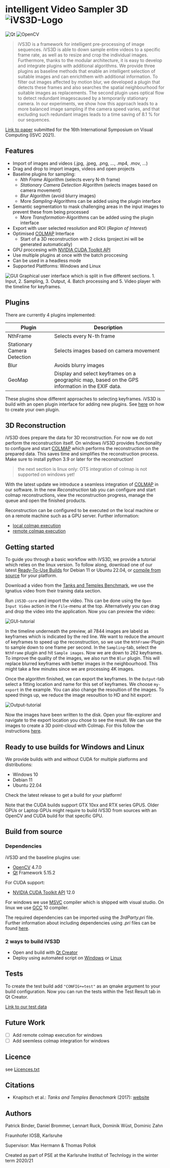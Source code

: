 # intelligent Video Sampler 3D ![iVS3D-Logo](doc/images/GUI_ICON_IVS3D_mini.png)

![Qt](doc/images/poweredByQt.png) ![OpenCV](doc/images/poweredByOpenCV.png)

>iVS3D is a framework for intelligent pre-processing of image sequences. iVS3D is able to down sample entire videos to a specific frame rate, as well as to resize and crop the individual images. Furthermore, thanks to the modular architecture, it is easy to develop and integrate plugins with additional algorithms. We provide three plugins as baseline methods that enable an intelligent selection of suitable images and can enrichthem with additional information. To filter out images affected by motion blur, we developed a plugin that detects these frames and also searches the spatial neighbourhood for suitable images as replacements. The second plugin uses optical flow to detect redundant imagescaused by a temporarily stationary camera. In our experiments, we show how this approach leads to a more balanced image sampling if the camera speed varies, and that excluding such redundant images leads to a time saving of 8.1 % for our sequences.

[Link to paper] submitted for the 16th International Symposium on Visual Computing (ISVC 2021).


## Features

- Import of images and videos (.jpg, .jpeg, .png, ..., .mp4, .mov, ...)
- Drag and drop to import images, videos and open projects
- Baseline plugins for sampling:
    - _Nth Frame_ Algorithm (selects every N-th frame)
    - _Stationary Camera Detection_ Algorithm (selects images based on camera movement)
    - _Blur_ Algorithm (avoid blurry images)
    - More _Sampling_-Algorithms can be added using the plugin interface
- Semantic segmentation to mask challenging areas in the input images to prevent these from being processed
    - More _Transformation_-Algorithms can be added using the plugin interface
- Export with user selected resolution and ROI (_Region of Interest_)
- Optimised [COLMAP] Interface
    - Start of a 3D reconstruction with 2 clicks (project.ini will be generated automatically)
- GPU proccesing with [NVIDIA CUDA Toolkit API]
- Use multiple plugins at once with the batch proccesing
- Can be used in a headless mode
- Supported Plattforms: Windows and Linux


![GUI](doc/images/GUI_overview.png)
Graphical user interface which is split in five different sections. 1. Input, 2. Sampling, 3. Output, 4. Batch processing and 5. Video player with the timeline for keyframes.

## Plugins

There are currently 4 plugins implemented:

| Plugin | Description |
| ------ | ------ |
| NthFrame | Selects every N-th frame |
| Stationary Camera Detection | Selects images based on camera movement |
| Blur | Avoids blurry images |
| GeoMap | Display and select keyframes on a geographic map, based on the GPS information in the EXIF data.


These plugins show different approaches to selecting keyframes. iVS3D is build with an open plugin interface for adding new plugins. See [here](doc/create_plugin.md) on how to create your own plugin.

## 3D Reconstruction
iVS3D does prepare the data for 3D reconstruction. For now we do not perform the reconstruction itself. On windows iVS3D provides functionality to configure and start [COLMAP] which performs the reconstruction on the prepared data. This saves time and simplifies the reconstruction process. Make sure to install python 3.9 or later for the reconstruction! 

> the next section is linux only: OTS integration of colmap is not supported on windows yet!

With the latest update we introduce a seamless integration of [COLMAP] in our software. In the new *Reconstruction* tab you can configure and start colmap reconstructions, view the reconstruction progress, manage the queue and open the finished products.

Reconstruction can be configured to be executed on the local machine or on a remote machine such as a GPU server. Further information:
- [local colmap execution](doc/local_colmap_execution.md)
- [remote colmap execution](doc/remote_colmap_execution.md)

## Getting started
To guide you through a basic workflow with iVS3D, we provide a tutorial which relies on the linux version. To follow along, download one of our latest [Ready-To-Use Builds](#ready-to-use-builds-for-windows-and-linux) for Debian 11 or Ubuntu 22.04, or [compile from source](#build-from-source) for your platform.

Download a video from the [Tanks and Temples Benchmark](https://www.tanksandtemples.org/), we use the Ignatius video from their training data section.

Run `iVS3D-core` and import the video. This can be done using the `Open Input Video` action in the `File`-menu at the top. Alternatively you can drag and drop the video into the application. Now you can preview the video:

![GUI-tutorial](doc/images/GUI_tutorial.png)

In the timeline underneath the preview, all 7844 images are labeld as keyframes which is indicated by the red line. We want to reduce the amount of keyframes to speed up the reconstruction, so we use the `NthFrame`-Plugin to sample down to one frame per second. In the `Sampling`-tab, select the `NthFrame` plugin and hit `Sample images`. Now we are down to 262 keyframes. To improve the quality of the images, we also run the `Blur` plugin. This will replace blurred keyframes with better images in the neighbourhood. This might take a few minutes since we are processing 4K images.

Once the algorithm finished, we can export the keyframes. In the `Output`-tab select a fitting location and name for this set of keyframes. We choose `my-export` in the example. You can also change the resoultion of the images. To speed things up, we reduce the image resoultion to HD and hit export:

![Output-tutorial](doc/images/Output_tutorial.png)

Now the images have been written to the disk. Open your file-explorer and navigate to the export location you chose to see the result. We can use the images to create a 3D point-cloud with Colmap. For this follow the instructions [here](doc/remote_colmap_execution.md).


## Ready to use builds for Windows and Linux

We provide builds with and without CUDA for multiple platforms and distributions:
- Windows 10
- Debian 11
- Ubuntu 22.04

Check the latest release to get a build for your platform!

Note that the CUDA builds support GTX 10xx and RTX series GPUS. Older GPUs or Laptop GPUs might require to build iVS3D from sources with an OpenCV and CUDA build for that specific GPU.

<!-- To use the included plugin for semantic segmentation you can download the models we used in our paper:
[Link to models]

To use other models, they have to be in the .onnx format. In addition, the plug-in requires a file that maps the classes to specific colors. -->

## Build from source
### Dependencies

iVS3D and the baseline plugins use:
- [OpenCV] 4.7.0
- [Qt] Framework 5.15.2

For CUDA support:
- [NVIDIA CUDA Toolkit API] 12.0

For windows we use [MSVC] compiler which is shipped with visual studio. On linux we use [GCC] 10 compiler.

The required dependencies can be imported using the _3rdParty.pri_ file. Further information about including dependencies using _.pri_ files can be found [here](doc/3rdparty.md).

### 2 ways to build iVS3D
- Open and build with [Qt Creator](doc/build_qtcreator.md)
- Deploy using automated script on [Windows](doc/build_win.md) or [Linux](doc/build_linux.md)

## Tests

To create the test build add ```"CONFIG+=test"``` as an qmake argument to your build configuration. 
Now you can run the tests within the Test Result tab in Qt Creator.

[Link to our test data]

## Future Work
- [ ] Add remote colmap execution for windows
- [ ] Add seemless colmap integration for windows

## Licence

see [Licences.txt](Licences.txt)

## Citations

- Knapitsch et al.: _Tanks and Temples Benachmark_ (2017): [website](https://www.tanksandtemples.org/)

## Authors

Patrick Binder, Daniel Brommer, Lennart Ruck, Dominik Wüst, Dominic Zahn

Fraunhofer IOSB, Karlsruhe

Supervisor: Max Hermann & Thomas Pollok

Created as part of PSE at the Karlsruhe Institut of Technlogy in the winter term 2020/21

  [COLMAP]: https://demuc.de/colmap/
  [OpenCV]: https://github.com/opencv
  [Qt]:     https://www.qt.io
  [MSVC]:   https://www.microsoft.com/de-de/download/details.aspx?id=48159
  [GCC]:    https://gcc.gnu.org
  [Python]: https://www.python.org/downloads/
  [NVIDIA CUDA Toolkit API]:    https://developer.nvidia.com/cuda-zone
  [cuDNN]:  https://developer.nvidia.com/cudnn
  [Link to paper]: https://arxiv.org/abs/2110.11810
  [Link to models]: https://drive.google.com/drive/folders/122EDO4UxhEYRy5MI1OIpePnsibwGGXjA?usp=sharing
  [Link to our test data]: https://drive.google.com/drive/folders/1hPFtDqQKF9JzBpNTV016unL7awRCsxNj?usp=sharing

